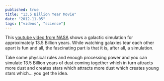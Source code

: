 ```yaml
---
published: true
title: "13.5 Billion Year Movie"
date: "2012-11-05"
tags: ["videos", "science"]
---
```

This [youtube video from NASA](http://www.youtube.com/watch?v=_Ssc1GsqHds) shows a galactic simulation for approximately 13.5 Billion years. While watching galaxies tear each other apart is fun and all, the fascinating part is that it is, after all, a simulation.

Take some physical rules and enough processing power and you can simulate 13.5 Billion years of dust coming together which in turn attracts more dust and creates stars which attracts more dust which creates young stars which… you get the idea.
